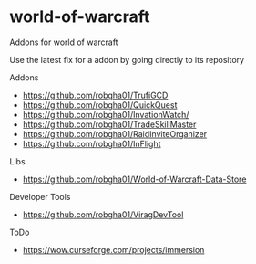 # world-of-warcraft
Addons for world of warcraft

Use the latest fix for a addon by going directly to its repository

Addons

* https://github.com/robgha01/TrufiGCD
* https://github.com/robgha01/QuickQuest
* https://github.com/robgha01/InvationWatch/
* https://github.com/robgha01/TradeSkillMaster
* https://github.com/robgha01/RaidInviteOrganizer
* https://github.com/robgha01/InFlight

Libs
* https://github.com/robgha01/World-of-Warcraft-Data-Store

Developer Tools
* https://github.com/robgha01/ViragDevTool

ToDo
* https://wow.curseforge.com/projects/immersion
